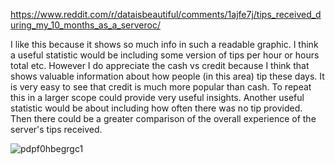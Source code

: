 https://www.reddit.com/r/dataisbeautiful/comments/1ajfe7j/tips_received_during_my_10_months_as_a_serveroc/

  I like this because it shows so much info in such a readable graphic. I think a useful statistic would be including some version of tips per hour or hours total etc. However I do appreciate the cash vs credit because I think that shows valuable information about how people (in this area) tip these days. It is very easy to see that credit is much more popular than cash. To repeat this in a larger scope could provide very useful insights. Another useful statistic would be about including how often there was no tip provided. Then there could be a greater comparison of the overall experience of the server's tips received. 

![pdpf0hbegrgc1](https://github.com/kylieflerlage/reflections/assets/128189858/b0ab653e-7c79-4e73-9a9b-6c1cd9ae24aa)
